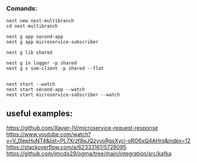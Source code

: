 ### Comands:

```
nest new nest-multibranch
cd nest-multibranch

nest g app second-app
nest g app microservice-subscriber

nest g lib shared

nest g in logger -p shared
nest g s sum-client -p shared --flat


nest start --watch
nest start second-app --watch
nest start microservice-subscriber --watch

```

## useful examples:
https://github.com/Xavier-IV/microservice-request-response
https://www.youtube.com/watch?v=V_0lepHuNT4&list=PL7Xrzf8eJQzyyoRgsXyci-oRO6xQ4AHrq&index=12
https://stackoverflow.com/a/62333161/5728095
https://github.com/jmcdo29/ogma/tree/main/integration/src/kafka


